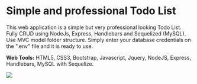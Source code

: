 # Simple and professional Todo List

This web application is a simple but very professional looking Todo List. Fully CRUD using NodeJs, Express, Handlebars and Sequelized (MySQL). Use MVC model folder structure. 
Simply enter your database credentials on the ".env" file and it is ready to use.

**Web Tools:** HTML5, CSS3, Bootstrap, Javascript, Jquery, NodeJS, Express, Handlebars, MySQL with Sequelize.

<img src="https://user-images.githubusercontent.com/40499942/64218448-ad9e7900-ce8f-11e9-8838-c4a8b7657b7d.jpg">